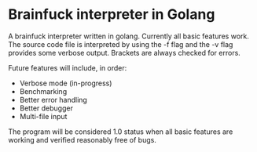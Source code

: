 # Brainfuck interpreter in Golang
A brainfuck interpreter written in golang. Currently all basic features work.
The source code file is interpreted by using the -f flag and the -v flag provides
some verbose output. Brackets are always checked for errors.

Future features will include, in order:
- Verbose mode (in-progress)
- Benchmarking
- Better error handling
- Better debugger
- Multi-file input

The program will be considered 1.0 status when all basic features are working
and verified reasonably free of bugs.
